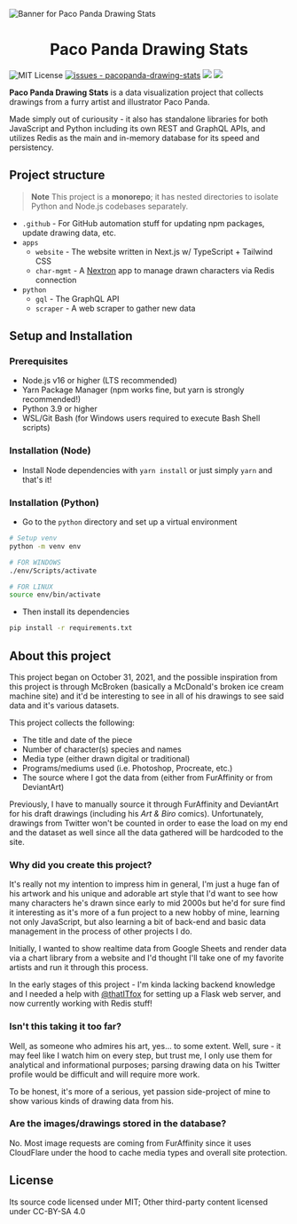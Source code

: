 ![Banner for Paco Panda Drawing Stats](https://user-images.githubusercontent.com/94678583/203912229-9b6c2479-e999-4b36-9d54-205037691d18.png)

<h1 align="center">Paco Panda Drawing Stats</h1>

![MIT License](https://img.shields.io/badge/license-MIT-336600)
[![issues - pacopanda-drawing-stats](https://img.shields.io/github/issues/skepfusky/pacopanda-drawing-stats)](https://github.com/skepfusky/pacopanda-drawing-stats/issues)
![](https://img.shields.io/github/last-commit/skepfusky/pacopanda-drawing-stats)
![](https://img.shields.io/github/contributors/skepfusky/pacopanda-drawing-stats)

**Paco Panda Drawing Stats** is a data visualization project that collects
drawings from a furry artist and illustrator Paco Panda.

Made simply out of curiousity - it also has standalone libraries for both
JavaScript and Python including its own REST and GraphQL APIs, and utilizes Redis
as the main and in-memory database for its speed and persistency.

## Project structure

> **Note**
> This project is a **monorepo**; it has nested directories to isolate Python and
> Node.js codebases separately.

- `.github` - For GitHub automation stuff for updating npm packages, update drawing
  data, etc.
- `apps`
  - `website` - The website written in Next.js w/ TypeScript + Tailwind CSS
  - `char-mgmt` - A [Nextron][nextron] app to manage drawn characters via Redis connection
- `python`
  - `gql` - The GraphQL API
  - `scraper` - A web scraper to gather new data

## Setup and Installation

### Prerequisites

- Node.js v16 or higher (LTS recommended)
- Yarn Package Manager (npm works fine, but yarn is strongly recommended!)
- Python 3.9 or higher
- WSL/Git Bash (for Windows users required to execute Bash Shell scripts)

### Installation (Node)

- Install Node dependencies with `yarn install` or just simply `yarn` and that's it!

### Installation (Python)

- Go to the `python` directory and set up a virtual environment

```bash
# Setup venv
python -m venv env

# FOR WINDOWS
./env/Scripts/activate

# FOR LINUX
source env/bin/activate
```

- Then install its dependencies

```bash
pip install -r requirements.txt
```

## About this project

This project began on October 31, 2021, and the possible inspiration from this
project is through McBroken (basically a McDonald's broken ice cream machine site)
and it'd be interesting to see in all of his drawings to see said data and it's various
datasets.

This project collects the following:

- The title and date of the piece
- Number of character(s) species and names
- Media type (either drawn digital or traditional)
- Programs/mediums used (i.e. Photoshop, Procreate, etc.)
- The source where I got the data from (either from FurAffinity or from DeviantArt)

Previously, I have to manually source it through FurAffinity and DeviantArt for his draft
drawings (including his _Art & Biro_ comics). Unfortunately, drawings from
Twitter won't be counted in order to ease the load on my end and the dataset
as well since all the data gathered will be hardcoded to the site.

### Why did you create this project?

It's really not my intention to impress him in general, I'm just a huge fan of his
artwork and his unique and adorable art style that I'd want to see how many characters
he's drawn since early to mid 2000s but he'd for sure find it interesting as it's more of
a fun project to a new hobby of mine, learning not only JavaScript, but also learning
a bit of back-end and basic data management in the process of other projects I do.

Initially, I wanted to show realtime data from Google Sheets and render data via
a chart library from a website and I'd thought I'll take one of my favorite
artists and run it through this process.

In the early stages of this project - I'm kinda lacking backend knowledge
and I needed a help with [@thatITfox][it] for setting up a Flask web server, and
now currently working with Redis stuff!

### Isn't this taking it too far?

Well, as someone who admires his art, yes... to some extent. Well, sure - it may feel
like I watch him on every step, but trust me, I only use them for analytical and
informational purposes; parsing drawing data on his Twitter profile would be difficult
and will require more work.

To be honest, it's more of a serious, yet passion side-project of mine to show various
kinds of drawing data from his.

### Are the images/drawings stored in the database?

No. Most image requests are coming from FurAffinity since it uses CloudFlare
under the hood to cache media types and overall site protection.

## License

Its source code licensed under MIT; Other third-party content licensed under CC-BY-SA 4.0

[it]: https://github.com/thatITfox
[nextron]: https://github.com/saltyshiomix/nextron

